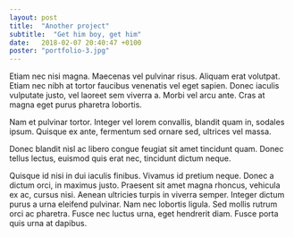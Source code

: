 ```yaml
---
layout: post
title:  "Another project"
subtitle:  "Get him boy, get him"
date:   2018-02-07 20:40:47 +0100
poster: "portfolio-3.jpg"
---
```


Etiam nec nisi magna. Maecenas vel pulvinar risus. Aliquam erat volutpat. Etiam nec nibh at tortor faucibus venenatis vel eget sapien. Donec iaculis vulputate justo, vel laoreet sem viverra a. Morbi vel arcu ante. Cras at magna eget purus pharetra lobortis.

Nam et pulvinar tortor. Integer vel lorem convallis, blandit quam in, sodales ipsum. Quisque ex ante, fermentum sed ornare sed, ultrices vel massa.

Donec blandit nisl ac libero congue feugiat sit amet tincidunt quam. Donec tellus lectus, euismod quis erat nec, tincidunt dictum neque.

Quisque id nisi in dui iaculis finibus. Vivamus id pretium neque. Donec a dictum orci, in maximus justo. Praesent sit amet magna rhoncus, vehicula ex ac, cursus nisi. Aenean ultricies turpis in viverra semper. Integer dictum purus a urna eleifend pulvinar. Nam nec lobortis ligula. Sed mollis rutrum orci ac pharetra. Fusce nec luctus urna, eget hendrerit diam. Fusce porta quis urna at dapibus.